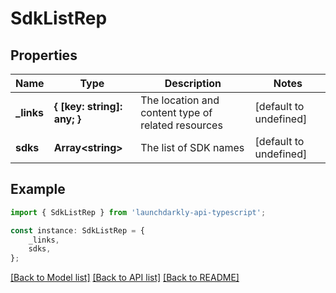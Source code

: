 # SdkListRep


## Properties

Name | Type | Description | Notes
------------ | ------------- | ------------- | -------------
**_links** | **{ [key: string]: any; }** | The location and content type of related resources | [default to undefined]
**sdks** | **Array&lt;string&gt;** | The list of SDK names | [default to undefined]

## Example

```typescript
import { SdkListRep } from 'launchdarkly-api-typescript';

const instance: SdkListRep = {
    _links,
    sdks,
};
```

[[Back to Model list]](../README.md#documentation-for-models) [[Back to API list]](../README.md#documentation-for-api-endpoints) [[Back to README]](../README.md)

